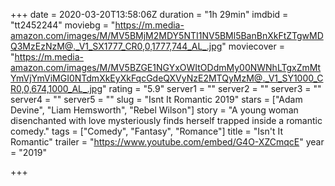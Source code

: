 +++
date = 2020-03-20T13:58:06Z
duration = "1h 29min"
imdbid = "tt2452244"
moviebg = "https://m.media-amazon.com/images/M/MV5BMjM2MDY5NTI1NV5BMl5BanBnXkFtZTgwMDQ3MzEzNzM@._V1_SX1777_CR0,0,1777,744_AL_.jpg"
moviecover = "https://m.media-amazon.com/images/M/MV5BZGE1NGYxOWItODdmMy00NWNhLTgxZmMtYmVjYmViMGI0NTdmXkEyXkFqcGdeQXVyNzE2MTQyMzM@._V1_SY1000_CR0,0,674,1000_AL_.jpg"
rating = "5.9"
server1 = ""
server2 = ""
server3 = ""
server4 = ""
server5 = ""
slug = "Isnt It Romantic 2019"
stars = ["Adam Devine", "Liam Hemsworth", "Rebel Wilson"]
story = "A young woman disenchanted with love mysteriously finds herself trapped inside a romantic comedy."
tags = ["Comedy", "Fantasy", "Romance"]
title = "Isn't It Romantic"
trailer = "https://www.youtube.com/embed/G4O-XZCmqcE"
year = "2019"

+++
